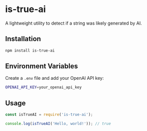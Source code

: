 # is-true-ai

A lightweight utility to detect if a string was likely generated by AI.

## Installation

```bash
npm install is-true-ai
```

## Environment Variables

Create a `.env` file and add your OpenAI API key:

```bash
OPENAI_API_KEY=your_openai_api_key
```

## Usage

```javascript
const isTrueAI = require('is-true-ai');

console.log(isTrueAI('Hello, world!')); // true
```
